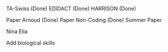 TA-Swiss (Done)
EDIDACT (Done)
HARRISON (Done)


Paper Arnoud (Done)
Paper Non-Coding (Done)
Summer Paper 

Nina
Elia

Add biological skills
